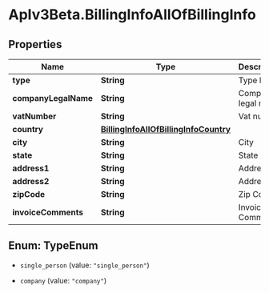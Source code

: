 # ApIv3Beta.BillingInfoAllOfBillingInfo

## Properties

Name | Type | Description | Notes
------------ | ------------- | ------------- | -------------
**type** | **String** | Type billing | [optional] 
**companyLegalName** | **String** | Company legal name | [optional] 
**vatNumber** | **String** | Vat number | [optional] 
**country** | [**BillingInfoAllOfBillingInfoCountry**](BillingInfoAllOfBillingInfoCountry.md) |  | [optional] 
**city** | **String** | City | [optional] 
**state** | **String** | State | [optional] 
**address1** | **String** | Address 1 | [optional] 
**address2** | **String** | Address 2 | [optional] 
**zipCode** | **String** | Zip Code | [optional] 
**invoiceComments** | **String** | Invoice Comments | [optional] 



## Enum: TypeEnum


* `single_person` (value: `"single_person"`)

* `company` (value: `"company"`)




